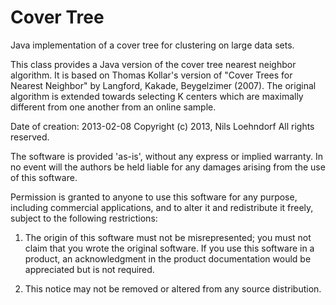 Cover Tree
==========

Java implementation of a cover tree for clustering on large data sets.

This class provides a Java version of the cover tree nearest neighbor algorithm.
It is based on Thomas Kollar's version of "Cover Trees for Nearest Neighbor" by 
Langford, Kakade, Beygelzimer (2007). The original algorithm is extended towards
selecting K centers which are maximally different from one another from an online sample.
 
Date of creation: 2013-02-08
Copyright (c) 2013, Nils Loehndorf
All rights reserved.
 
The software is provided 'as-is', without any express or implied
warranty. In no event will the authors be held liable for any damages
arising from the use of this software.

Permission is granted to anyone to use this software for any purpose,
including commercial applications, and to alter it and redistribute it
freely, subject to the following restrictions:

  1. The origin of this software must not be misrepresented; you must not
  claim that you wrote the original software. If you use this software
  in a product, an acknowledgment in the product documentation would be
  appreciated but is not required.

  2. This notice may not be removed or altered from any source
  distribution.
